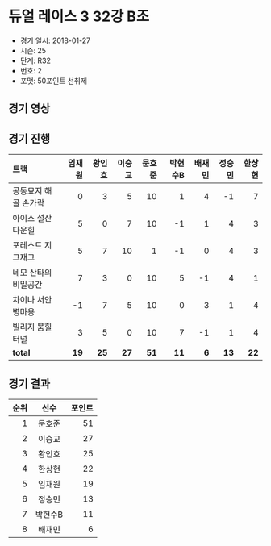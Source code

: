 # 듀얼 레이스 3 32강 B조

- 경기 일시: 2018-01-27
- 시즌: 25
- 단계: R32
- 번호: 2
- 포맷: 50포인트 선취제





## 경기 영상
## 경기 진행

| 트랙 | 임재원 | 황인호 | 이승교 | 문호준 | 박현수B | 배재민 | 정승민 | 한상현 |
|:---|---:|---:|---:|---:|---:|---:|---:|---:|
| 공동묘지 해골 손가락 | 0 | 3 | 5 | 10 | 1 | 4 | -1 | 7 |
| 아이스 설산 다운힐 | 5 | 0 | 7 | 10 | -1 | 1 | 4 | 3 |
| 포레스트 지그재그 | 5 | 7 | 10 | 1 | -1 | 0 | 4 | 3 |
| 네모 산타의 비밀공간 | 7 | 3 | 0 | 10 | 5 | -1 | 4 | 1 |
| 차이나 서안 병마용 | -1 | 7 | 5 | 10 | 0 | 3 | 1 | 4 |
| 빌리지 붐힐터널 | 3 | 5 | 0 | 10 | 7 | -1 | 1 | 4 |
| __total__ | __19__ | __25__ | __27__ | __51__ | __11__ | __6__ | __13__ | __22__ |




## 경기 결과

| 순위 | 선수 | 포인트 |
|---:|:---:|---:|
| 1 | 문호준 | 51 |
| 2 | 이승교 | 27 |
| 3 | 황인호 | 25 |
| 4 | 한상현 | 22 |
| 5 | 임재원 | 19 |
| 6 | 정승민 | 13 |
| 7 | 박현수B | 11 |
| 8 | 배재민 | 6 |

